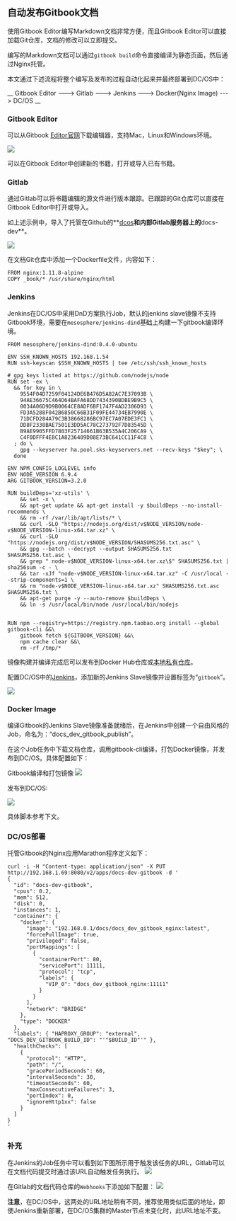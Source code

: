 ## 自动发布Gitbook文档

使用Gitbook Editor编写Markdown文档非常方便，而且Gitbook Editor可以直接加载Git仓库，文档的修改可以立即提交。

编写的Markdown文档可以通过`gitbook build`命令直接编译为静态页面，然后通过Nginx托管。

本文通过下述流程将整个编写及发布的过程自动化起来并最终部署到DC/OS中：

__
Gitbook Editor ---> Gitlab ---> Jenkins ---> Docker(Nginx Image) ---> DC/OS
__

### Gitbook Editor
可以从Gitbook [Editor官网](https://www.gitbook.com/editor)下载编辑器，支持Mac，Linux和Windows环境。

![](/assets/dcos_gitbook_editor.png)

可以在Gitbook Editor中创建新的书籍，打开或导入已有书籍。

### Gitlab

通过Gitlab可以将书籍编辑的源文件进行版本跟踪。已跟踪的Git仓库可以直接在Gitbook Editor中打开或导入。

如上述示例中，导入了托管在Github的**[dcos](https://github.com/christtrc/dcos)**和内部Gitlab服务器上的**docs-dev**。

![](/assets/dcos_gitbook_editor_detail.png)

在文档Git仓库中添加一个Dockerfile文件，内容如下：

```
FROM nginx:1.11.8-alpine
COPY _book/* /usr/share/nginx/html
```

### Jenkins

Jenkins在DC/OS中采用DnD方案执行Job，默认的jenkins slave镜像不支持Gitbook环境，需要在`mesosphere/jenkins-dind`基础上构建一下gitbook编译环境。

```
FROM mesosphere/jenkins-dind:0.4.0-ubuntu

ENV SSH_KNOWN_HOSTS 192.168.1.54
RUN ssh-keyscan $SSH_KNOWN_HOSTS | tee /etc/ssh/ssh_known_hosts

# gpg keys listed at https://github.com/nodejs/node
RUN set -ex \
  && for key in \
    9554F04D7259F04124DE6B476D5A82AC7E37093B \
    94AE36675C464D64BAFA68DD7434390BDBE9B9C5 \
    0034A06D9D9B0064CE8ADF6BF1747F4AD2306D93 \
    FD3A5288F042B6850C66B31F09FE44734EB7990E \
    71DCFD284A79C3B38668286BC97EC7A07EDE3FC1 \
    DD8F2338BAE7501E3DD5AC78C273792F7D83545D \
    B9AE9905FFD7803F25714661B63B535A4C206CA9 \
    C4F0DFFF4E8C1A8236409D08E73BC641CC11F4C8 \
  ; do \
    gpg --keyserver ha.pool.sks-keyservers.net --recv-keys "$key"; \
  done

ENV NPM_CONFIG_LOGLEVEL info
ENV NODE_VERSION 6.9.4
ARG GITBOOK_VERSION=3.2.0

RUN buildDeps='xz-utils' \
    && set -x \
    && apt-get update && apt-get install -y $buildDeps --no-install-recommends \
    && rm -rf /var/lib/apt/lists/* \
    && curl -SLO "https://nodejs.org/dist/v$NODE_VERSION/node-v$NODE_VERSION-linux-x64.tar.xz" \
    && curl -SLO "https://nodejs.org/dist/v$NODE_VERSION/SHASUMS256.txt.asc" \
    && gpg --batch --decrypt --output SHASUMS256.txt SHASUMS256.txt.asc \
    && grep " node-v$NODE_VERSION-linux-x64.tar.xz\$" SHASUMS256.txt | sha256sum -c - \
    && tar -xJf "node-v$NODE_VERSION-linux-x64.tar.xz" -C /usr/local --strip-components=1 \
    && rm "node-v$NODE_VERSION-linux-x64.tar.xz" SHASUMS256.txt.asc SHASUMS256.txt \
    && apt-get purge -y --auto-remove $buildDeps \
    && ln -s /usr/local/bin/node /usr/local/bin/nodejs


RUN npm --registry=https://registry.npm.taobao.org install --global gitbook-cli &&\
	gitbook fetch ${GITBOOK_VERSION} &&\
	npm cache clear &&\
	rm -rf /tmp/*

```

镜像构建并编译完成后可以发布到Docker Hub仓库或[本地私有仓库](/dcos-service-pre-private-docker-registry.md)。

配置DC/OS中的[Jenkins](/dcos-service-jenkins.md)，添加新的Jenkins Slave镜像并设置标签为“`gitbook`”。

![](/assets/dcos_gitbook_jenkins_slave.png)

### Docker Image

编译Gitbook的Jenkins Slave镜像准备就绪后，在Jenkins中创建一个自由风格的Job，命名为：“docs_dev_gitbook_publish”。

在这个Job任务中下载文档仓库，调用gitbook-cli编译，打包Docker镜像，并发布到DC/OS。具体配置如下：

Gitbook编译和打包镜像
![](/assets/dcos_gitbook_jenkins_job_build.png)

发布到DC/OS:

![](/assets/dcos_gitbook_job_deploy.png)

具体脚本参考下文。

### DC/OS部署

托管Gitbook的Nginx应用Marathon程序定义如下：

```
curl -i -H "Content-type: application/json" -X PUT http://192.168.1.69:8080/v2/apps/docs-dev-gitbook -d '
{
  "id": "docs-dev-gitbook",
  "cpus": 0.2,
  "mem": 512,
  "disk": 0,
  "instances": 1,
  "container": {
    "docker": {
      "image": "192.168.0.1/docs/docs_dev_gitbook_nginx:latest",
      "forcePullImage": true,
      "privileged": false,
      "portMappings": [
        {
          "containerPort": 80,
          "servicePort": 11111,
          "protocol": "tcp",
          "labels": {
            "VIP_0": "docs_dev_gitbook_nginx:11111"
          }
        }
      ],
      "network": "BRIDGE"
    },
    "type": "DOCKER"
  },
  "labels": { "HAPROXY_GROUP": "external", "DOCS_DEV_GITBOOK_BUILD_ID": "'"$BUILD_ID"'" },
  "healthChecks": [
    {
      "protocol": "HTTP",
      "path": "/",
      "gracePeriodSeconds": 60,
      "intervalSeconds": 30,
      "timeoutSeconds": 60,
      "maxConsecutiveFailures": 3,
      "portIndex": 0,
      "ignoreHttp1xx": false
    }
  ]
}
'
```

### 补充

在Jenkins的Job任务中可以看到如下图所示用于触发该任务的URL，Gitlab可以在文档代码提交时通过该URL自动触发任务执行。
![](/assets/dcos_gitbook_job_trigger.png)

在Gitlab的文档代码仓库的`Webhooks`下添加如下配置：
![](/assets/dcos_gitbook_gitlab_webhooks.png)

__注意__，在DC/OS中，这两处的URL地址稍有不同，推荐使用类似后面的地址，即使Jenkins重新部署，在DC/OS集群的Master节点未变化时，此URL地址不变。